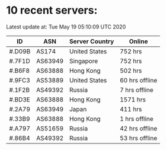 # 10 recent servers:

Latest update at: Tue May 19 05:10:09 UTC 2020

| ID | ASN | Server Country | Online |
| -- | --- | -------------- | ------ |
| #.D09B | AS174 | United States | 752 hrs |
| #.7F1D | AS63949 | Singapore | 752 hrs |
| #.B6F8 | AS63888 | Hong Kong | 502 hrs |
| #.9FC3 | AS53889 | United States | 60 hrs offline |
| #.1F2B | AS49392 | Russia | 7 hrs offline |
| #.BD3E | AS63888 | Hong Kong | 1571 hrs |
| #.2A79 | AS63949 | Japan | 411 hrs |
| #.33B9 | AS63888 | Hong Kong | 1 hrs offline |
| #.A797 | AS51659 | Russia | 42 hrs offline |
| #.86B4 | AS49392 | Russia | 53 hrs offline |


